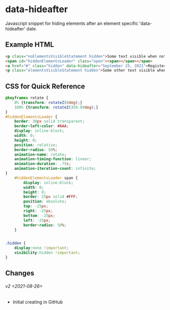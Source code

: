 # data-hideafter
Javascript snippet for hiding elements after an element specific 'data-hideafter' date.

## Example HTML
```html
<p class="noElementsVisibleStatement hidden">Some text visible when nothing else is visible.</p>
<span id="hiddenElementsLoader" class="open"><span></span></span>
<a href="#" class="hidden" data-hideafter="September 25, 2021">Register Now!</a>
<p class="elementsVisibleStatement hidden">Some other text visible when elements are visible.</p>
```

##  CSS for Quick Reference
```css
@keyframes rotate {
	0% {transform: rotateZ(0deg);}
	100% {transform: rotateZ(359.99deg);}
}
#hiddenElementsLoader {
	border: 30px solid transparent;
	border-left-color: #AAA;
	display: inline-block;
	width: 0;
	height: 0;
	position: relative;
	border-radius: 50%;
	animation-name: rotate;
	animation-timing-function: linear;
	animation-duration: .75s;
	animation-iteration-count: infinite;
}
	#hiddenElementsLoader span {
		display: inline-block;
		width: 0;
		height: 0;
		border: 25px solid #FFF;
		position: absolute;
		top: -25px;
		right: -25px;
		bottom: -25px;
		left: -25px;
		border-radius: 50%;
	}


.hidden {
	display:none !important;
	visibility:hidden !important;
}

```


## Changes
###### v2 <2021-08-26>
- Initial creating in GitHub
